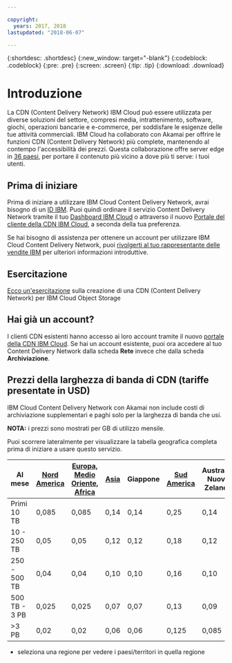 ```yaml
---

copyright:
  years: 2017, 2018
lastupdated: "2018-06-07"

---
```


{:shortdesc: .shortdesc}
{:new_window: target="-blank"}
{:codeblock: .codeblock}
{:pre: .pre}
{:screen: .screen}
{:tip: .tip}
{:download: .download}

# Introduzione

La CDN (Content Delivery Network) IBM Cloud può essere utilizzata per diverse soluzioni del settore, compresi media, intrattenimento, software, giochi, operazioni bancarie e e-commerce, per soddisfare le esigenze delle tue attività commerciali. IBM Cloud ha collaborato con Akamai per offrire le funzioni CDN (Content Delivery Network) più complete, mantenendo al contempo l'accessibilità dei prezzi. Questa collaborazione offre server edge in [36 paesi](edge-servers.html#list-of-edge-servers), per portare il contenuto più vicino a dove più ti serve: i tuoi utenti.

## Prima di iniziare

Prima di iniziare a utilizzare IBM Cloud Content Delivery Network, avrai bisogno di un [ID IBM](https://www.ibm.com/account/us-en/signup/register.html). Puoi quindi ordinare il servizio Content Delivery Network tramite il tuo [Dashboard IBM Cloud](https://console.bluemix.net/catalog/infrastructure/cdn-powered-by-akamai) o attraverso il nuovo [Portale del cliente della CDN IBM Cloud](https://control.softlayer.com/network/cdn), a seconda della tua preferenza.

Se hai bisogno di assistenza per ottenere un account per utilizzare IBM Cloud Content Delivery Network, puoi [rivolgerti al tuo rappresentante delle vendite IBM](https://www.ibm.com/cloud-computing/bluemix/contact-us) per ulteriori informazioni introduttive.

## Esercitazione

[Ecco un'esercitazione](https://console.bluemix.net/docs/tutorials/static-files-cdn.html#accelerate-delivery-of-static-files-using-a-cdn) sulla creazione di una CDN (Content Delivery Network) per IBM Cloud Object Storage

## Hai già un account?

I clienti CDN esistenti hanno accesso ai loro account tramite il nuovo [portale della CDN IBM Cloud](https://control.softlayer.com). Se hai un account esistente, puoi ora accedere al tuo Content Delivery Network dalla scheda **Rete** invece che dalla scheda **Archiviazione**.

## Prezzi della larghezza di banda di CDN (tariffe presentate in USD)

IBM Cloud Content Delivery Network con Akamai non include costi di archiviazione supplementari e paghi solo per la larghezza di banda che usi.

**NOTA:** i prezzi sono mostrati per GB di utilizzo mensile.

Puoi scorrere lateralmente per visualizzare la tabella geografica completa prima di iniziare a usare questo servizio.

|Al mese| [Nord America](north-america-region.html) | [Europa, Medio Oriente, Africa](emea-region.html) | [Asia](asia-region.html) | Giappone | [Sud America](south-america-region.html) | Australia, Nuova Zelanda | India |
|-------|-----|-----|-----|-----|-----|----|-----|
|Primi 10 TB| 0,085 | 0,085 | 0,14 | 0,14 | 0,25 | 0,14 | 0,17 |
|10 - 250 TB | 0,05 | 0,05 | 0,12 | 0,12 | 0,18 | 0,12 | 0,11 |
|250 - 500 TB| 0,04 | 0,04 | 0,10 | 0,10 | 0,16 | 0,10 | 0,10 |
|500 TB - 3 PB| 0,025 | 0,025| 0,07 | 0,07 | 0,13 | 0,09 | 0,09 |
|\>3 PB| 0,02 | 0,02 | 0,06 | 0,06 | 0,125 | 0,085 | 0,085 |
* seleziona una regione per vedere i paesi/territori in quella regione
